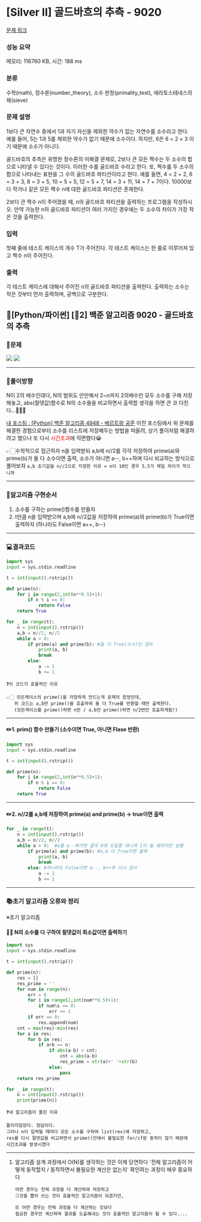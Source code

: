 # [Silver II] 골드바흐의 추측 - 9020 

[문제 링크](https://www.acmicpc.net/problem/9020) 

### 성능 요약

메모리: 116760 KB, 시간: 188 ms

### 분류

수학(math), 정수론(number_theory), 소수 판정(primality_test), 에라토스테네스의 체(sieve)

### 문제 설명

<p>1보다 큰 자연수 중에서  1과 자기 자신을 제외한 약수가 없는 자연수를 소수라고 한다. 예를 들어, 5는 1과 5를 제외한 약수가 없기 때문에 소수이다. 하지만, 6은 6 = 2 × 3 이기 때문에 소수가 아니다.</p>

<p>골드바흐의 추측은 유명한 정수론의 미해결 문제로, 2보다 큰 모든 짝수는 두 소수의 합으로 나타낼 수 있다는 것이다. 이러한 수를 골드바흐 수라고 한다. 또, 짝수를 두 소수의 합으로 나타내는 표현을 그 수의 골드바흐 파티션이라고 한다. 예를 들면, 4 = 2 + 2, 6 = 3 + 3, 8 = 3 + 5, 10 = 5 + 5, 12 = 5 + 7, 14 = 3 + 11, 14 = 7 + 7이다. 10000보다 작거나 같은 모든 짝수 n에 대한 골드바흐 파티션은 존재한다.</p>

<p>2보다 큰 짝수 n이 주어졌을 때, n의 골드바흐 파티션을 출력하는 프로그램을 작성하시오. 만약 가능한 n의 골드바흐 파티션이 여러 가지인 경우에는 두 소수의 차이가 가장 작은 것을 출력한다.</p>

### 입력 

 <p>첫째 줄에 테스트 케이스의 개수 T가 주어진다. 각 테스트 케이스는 한 줄로 이루어져 있고 짝수 n이 주어진다.</p>

### 출력 

 <p>각 테스트 케이스에 대해서 주어진 n의 골드바흐 파티션을 출력한다. 출력하는 소수는 작은 것부터 먼저 출력하며, 공백으로 구분한다.</p>

## 📖[Python/파이썬] [🥈2] 백준 알고리즘 9020 - 골드바흐의 추측
### 📜문제
![](https://velog.velcdn.com/images/keynene/post/dde5802a-2cb2-4d3f-a49d-cae97cb9f1c8/image.png)
![](https://velog.velcdn.com/images/keynene/post/baf9db76-7df4-4e94-8535-d3ca13bad0b6/image.png)

* * *

### 📕풀이방향
N이 2의 배수인데다, N의 범위도 만만해서 2~n까지 2의배수만 모두 소수를 구해 저장해놓고,
abs(절댓값)함수로 N의 소수들을 비교하면서 출력할 생각을 하면 큰 코 다친다...🤦🏻‍♀️

[내 포스팅 : [Python] 백준 알고리즘 4948 - 베르트랑 공준](https://velog.io/@keynene/Python-%EB%B0%B1%EC%A4%80-%EC%95%8C%EA%B3%A0%EB%A6%AC%EC%A6%98-4948-%EB%B2%A0%EB%A5%B4%ED%8A%B8%EB%9E%91-%EA%B3%B5%EC%A4%80)
이전 포스팅에서 위 문제를 해결한 경험으로부터 소수를 리스트에 저장해두는 방법을 떠올려, 
상기 풀이처럼 해결하려고 했으나 또 다시 <span style="color:red">시간초과</span>에 직면했다😭

👉🏻수학적으로 접근하자
n을 입력받되 a,b에 n//2를 각각 저장하여 prime(a)와 prime(b)가 둘 다 소수이면 출력,
소수가 아니면 a--, b++하며 다시 비교하는 방식으로 풀어보자
```a,b 초기값을 n//2으로 지정한 이유 = n이 10인 경우 5,5가 제일 차이가 작으니까```

* * *

### 📝알고리즘 구현순서
1. 소수를 구하는 prime()함수를 만들자
2. t만큼 n을 입력받으며 a,b에 n//2값을 저장하여 prime(a)와 prime(b)가 True이면 출력하자
   (하나라도 False이면 a++, b--)

* * *

### 💻결과코드
```python
import sys
input = sys.stdin.readline

t = int(input().rstrip())

def prime(n):
    for i in range(2,int(n**0.5)+1):
        if n % i == 0:
            return False
    return True

for _ in range(t):
    n = int(input().rstrip())
    a,b = n//2, n//2
    while a > 0:
        if prime(a) and prime(b): #둘 다 True(소수)인 경우
            print(a, b)
            break
        else:
            a -= 1
            b += 1
```
```
❓이 코드가 효율적인 이유

👉🏻 모든케이스의 prime()을 저장하게 만드는게 문제의 함정인데, 
   위 코드는 a,b만 prime()을 호출하여 둘 다 True를 반환할 때만 출력한다.
   (모든케이스를 prime()하면 n번 / a,b만 prime()하면 n/2번만 호출하게됨!)
```

* * *

#### ✏️1. prim() 함수 만들기 (소수이면 True, 아니면 Flase 반환)
```python
import sys
input = sys.stdin.readline

t = int(input().rstrip())

def prime(n):
    for i in range(2,int(n**0.5)+1):
        if n % i == 0:
            return False
    return True
```

* * *

#### ✏️2. n//2를 a,b에 저장하여 prime(a) and prime(b) → true이면 출력
```python
for _ in range(t):
    n = int(input().rstrip())
    a,b = n//2, n//2
    while a > 0:  #a를 a--해가면 결국 0에 도달할 테니까 1이 될 때까지만 실행
        if prime(a) and prime(b): #a,b 다 True이면 출력
            print(a, b)
            break
        else: #하나라도 False이면 a--, b++후 다시 검사
            a -= 1
            b += 1
```

* * *

### 📚초기 알고리즘 오류와 정리
※초기 알고리즘
#### ✍🏻 N의 소수를 다 구하여 절댓값이 최소값이면 출력하기
```python
import sys
input = sys.stdin.readline

t = int(input().rstrip())

def prime(n):
    res = []
    res_prime = ''
    for num in range(n):
        err = 0
        for i in range(2,int(num**0.5)+1):
            if num%i == 0:
                err += 1
        if err == 0:
            res.append(num)
    cnt = max(res)-min(res)
    for a in res:
        for b in res:
            if a+b == n:
                if abs(a-b) < cnt:
                    cnt = abs(a-b)
                    res_prime = str(a)+' '+str(b)
                else:
                    pass
    return res_prime

for _ in range(t):
    n = int(input().rstrip())
    print(prime(n))
```
```
❓내 알고리즘이 틀린 이유

틀리지않았다. 정답이다.
그러나 n이 입력될 때마다 모든 소수를 구하여 list(res)에 저장하고,
res를 다시 절댓값을 비교하면서 prime()안에서 불필요한 for/if문 동작이 많기 때문에
시간초과를 발생시켰다

```

* * *

1. 알고리즘 설계 과정에서 O(N)를 생각하는 것은 이제 당연하다
   '전체 알고리즘이 어떻게 동작할지 / 동작하면서 불필요한 계산은 없는지'
   확인하는 과정이 매우 중요하다
   ```
   어떤 경우는 전체 과정을 다 계산하여 저장하고
   그것을 뽑아 쓰는 것이 효율적인 알고리즘이 되겠지만,
   
   또 어떤 경우는 전체 과정을 다 계산하는 것보다
   필요한 경우만 계산하며 결과를 도출해내는 것이 효율적인 알고리즘이 될 수 있다....
   ```